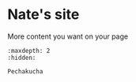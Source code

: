 # Nate's site




More content you want on your page



```{toctree}
:maxdepth: 2
:hidden:

Pechakucha
```

